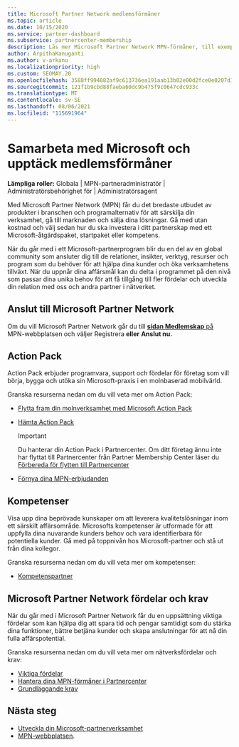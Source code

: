 ```yaml
---
title: Microsoft Partner Network medlemsförmåner
ms.topic: article
ms.date: 10/15/2020
ms.service: partner-dashboard
ms.subservice: partnercenter-membership
description: Läs mer Microsoft Partner Network MPN-förmåner, till exempel Microsoft Action Pack, kompetenser eller programalternativ för att gå till marknaden och sälja dina lösningar.
author: ArpithaKanuganti
ms.author: v-arkanu
ms.localizationpriority: high
ms.custom: SEOMAY.20
ms.openlocfilehash: 3588ff994882af9c613736ea191aab13b02e00d2fce0e0207d1c64e67a300446
ms.sourcegitcommit: 121f1b9cbd88faeba60dc9b475f9c0647cdc933c
ms.translationtype: MT
ms.contentlocale: sv-SE
ms.lasthandoff: 08/06/2021
ms.locfileid: "115691964"
---
```

# <a name="partner-with-microsoft-and-discover-membership-benefits"></a>Samarbeta med Microsoft och upptäck medlemsförmåner

**Lämpliga roller:** Globala | MPN-partneradministratör | Administratörsbehörighet för | Administratörsagent

Med Microsoft Partner Network (MPN) får du det bredaste utbudet av produkter i branschen och programalternativ för att särskilja din verksamhet, gå till marknaden och sälja dina lösningar. Gå med utan kostnad och välj sedan hur du ska investera i ditt partnerskap med ett Microsoft-åtgärdspaket, startpaket eller kompetens.

När du går med i ett Microsoft-partnerprogram blir du en del av en global community som ansluter dig till de relationer, insikter, verktyg, resurser och program som du behöver för att hjälpa dina kunder och öka verksamhetens tillväxt. När du uppnår dina affärsmål kan du delta i programmet på den nivå som passar dina unika behov för att få tillgång till fler fördelar och utveckla din relation med oss och andra partner i nätverket. 

## <a name="join-the-microsoft-partner-network"></a>Anslut till Microsoft Partner Network

Om du vill Microsoft Partner Network går du till [ **sidan Medlemskap** på](https://partner.microsoft.com/membership) MPN-webbplatsen och väljer Registrera **eller** **Anslut nu.**

## <a name="action-pack"></a>Action Pack

Action Pack erbjuder programvara, support och fördelar för företag som vill börja, bygga och utöka sin Microsoft-praxis i en molnbaserad mobilvärld.

Granska resurserna nedan om du vill veta mer om Action Pack:

- [Flytta fram din molnverksamhet med Microsoft Action Pack](https://partner.microsoft.com/membership/action-pack)

- [Hämta Action Pack](mpn-get-action-pack.md)
  
    >[!IMPORTANT]
    >Du hanterar din Action Pack i Partnercenter. Om ditt företag ännu inte har flyttat till Partnercenter från Partner Membership Center läser du [Förbereda för flytten till Partnercenter](./partner-membership-center-retirement-faq.md)  

- [Förnya dina MPN-erbjudanden](renew-mpn-offers.md)

## <a name="competencies"></a>Kompetenser

Visa upp dina beprövade kunskaper om att leverera kvalitetslösningar inom ett särskilt affärsområde. Microsofts kompetenser är utformade för att uppfylla dina nuvarande kunders behov och vara identifierbara för potentiella kunder. Gå med på toppnivån hos Microsoft-partner och stå ut från dina kollegor.

Granska resurserna nedan om du vill veta mer om kompetenser:

- [Kompetenspartner](https://partner.microsoft.com/membership/competencies)

## <a name="microsoft-partner-network-benefits-and-requirements"></a>Microsoft Partner Network fördelar och krav

När du går med i Microsoft Partner Network får du en uppsättning viktiga fördelar som kan hjälpa dig att spara tid och pengar samtidigt som du stärka dina funktioner, bättre betjäna kunder och skapa anslutningar för att nå din fulla affärspotential. 

Granska resurserna nedan om du vill veta mer om nätverksfördelar och krav:

- [Viktiga fördelar](https://partner.microsoft.com/membership/core-benefits#simple-tab-content-1)
- [Hantera dina MPN-förmåner i Partnercenter](manage-your-partner-network-benefits.md)
- [Grundläggande krav](https://partner.microsoft.com/membership/core-benefits#simple-tab-content-2)

## <a name="next-steps"></a>Nästa steg

- [Utveckla din Microsoft-partnerverksamhet](grow-your-business.md)
- [MPN-webbplatsen](https://partner.microsoft.com/commercial).